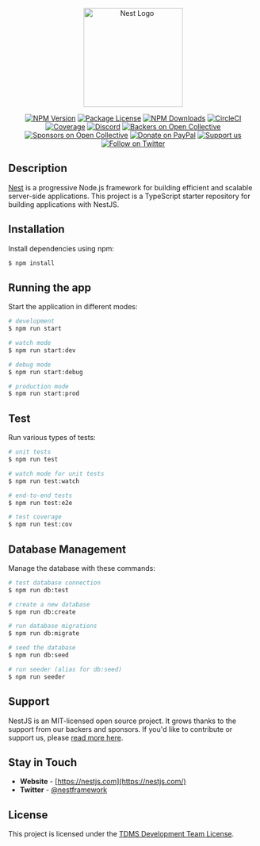 <p align="center">
  <a href="http://nestjs.com/" target="_blank"><img src="https://nestjs.com/img/logo-small.svg" width="200" alt="Nest Logo" /></a>
</p>

[circleci-image]: https://img.shields.io/circleci/build/github/nestjs/nest/master?token=abc123def456
[circleci-url]: https://circleci.com/gh/nestjs/nest

<p align="center">
  <a href="https://www.npmjs.com/~nestjscore" target="_blank"><img src="https://img.shields.io/npm/v/@nestjs/core.svg" alt="NPM Version" /></a>
  <a href="https://www.npmjs.com/~nestjscore" target="_blank"><img src="https://img.shields.io/npm/l/@nestjs/core.svg" alt="Package License" /></a>
  <a href="https://www.npmjs.com/~nestjscore" target="_blank"><img src="https://img.shields.io/npm/dm/@nestjs/common.svg" alt="NPM Downloads" /></a>
  <a href="https://circleci.com/gh/nestjs/nest" target="_blank"><img src="https://img.shields.io/circleci/build/github/nestjs/nest/master" alt="CircleCI" /></a>
  <a href="https://coveralls.io/github/nestjs/nest?branch=master" target="_blank"><img src="https://coveralls.io/repos/github/nestjs/nest/badge.svg?branch=master" alt="Coverage" /></a>
  <a href="https://discord.gg/G7Qnnhy" target="_blank"><img src="https://img.shields.io/badge/discord-online-brightgreen.svg" alt="Discord" /></a>
  <a href="https://opencollective.com/nest#backer" target="_blank"><img src="https://opencollective.com/nest/backers/badge.svg" alt="Backers on Open Collective" /></a>
  <a href="https://opencollective.com/nest#sponsor" target="_blank"><img src="https://opencollective.com/nest/sponsors/badge.svg" alt="Sponsors on Open Collective" /></a>
  <a href="https://paypal.me/kamilmysliwiec" target="_blank"><img src="https://img.shields.io/badge/Donate-PayPal-ff3f59.svg" alt="Donate on PayPal" /></a>
  <a href="https://opencollective.com/nest#sponsor" target="_blank"><img src="https://img.shields.io/badge/Support%20us-Open%20Collective-41B883.svg" alt="Support us" /></a>
  <a href="https://twitter.com/nestframework" target="_blank"><img src="https://img.shields.io/twitter/follow/nestframework.svg?style=social&label=Follow" alt="Follow on Twitter" /></a>
</p>

## Description

[Nest](https://github.com/nestjs/nest) is a progressive Node.js framework for building efficient and scalable server-side applications. This project is a TypeScript starter repository for building applications with NestJS.

## Installation

Install dependencies using npm:

```bash
$ npm install
```

## Running the app

Start the application in different modes:

```bash
# development
$ npm run start

# watch mode
$ npm run start:dev

# debug mode
$ npm run start:debug

# production mode
$ npm run start:prod
```

## Test

Run various types of tests:

```bash
# unit tests
$ npm run test

# watch mode for unit tests
$ npm run test:watch

# end-to-end tests
$ npm run test:e2e

# test coverage
$ npm run test:cov
```

## Database Management

Manage the database with these commands:

```bash
# test database connection
$ npm run db:test

# create a new database
$ npm run db:create

# run database migrations
$ npm run db:migrate

# seed the database
$ npm run db:seed

# run seeder (alias for db:seed)
$ npm run seeder
```

## Support

NestJS is an MIT-licensed open source project. It grows thanks to the support from our backers and sponsors. If you'd like to contribute or support us, please [read more here](https://docs.nestjs.com/support).

## Stay in Touch

- **Website** - [https://nestjs.com](https://nestjs.com/)
- **Twitter** - [@nestframework](https://twitter.com/nestframework)

## License

This project is licensed under the [TDMS Development Team License](LICENSE).
```
